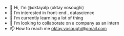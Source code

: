 - 👋 Hi, I’m @oktayalp (oktay vosoughi)
- 👀 I’m interested in front-end , datascience
- 🌱 I’m currently learning a lot of thing
- 💞️ I’m looking to collaborate on a company as an intern
- 📫 How to reach me oktay.vosoughi@gmail.com

<!---
oktayalp/oktayalp is a ✨ special ✨ repository because its `README.md` (this file) appears on your GitHub profile.
You can click the Preview link to take a look at your changes.
--->
